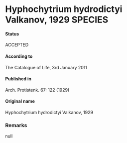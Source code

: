Hyphochytrium hydrodictyi Valkanov, 1929 SPECIES
=======

#### Status
ACCEPTED

#### According to
The Catalogue of Life, 3rd January 2011

#### Published in
Arch. Protistenk. 67: 122 (1929)

#### Original name
Hyphochytrium hydrodictyi Valkanov, 1929

### Remarks
null